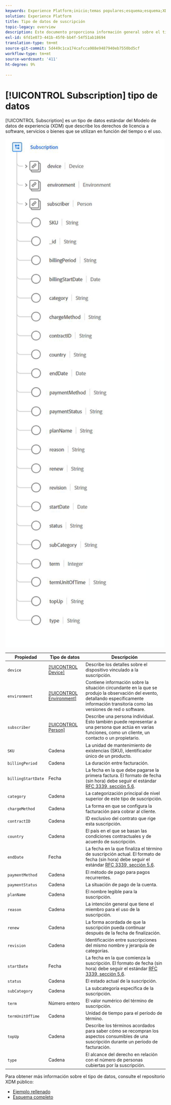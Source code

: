 ```yaml
---
keywords: Experience Platform;inicio;temas populares;esquema;esquema;XDM;campos;esquemas;esquemas;suscripción;tipo de datos;tipo de datos;tipo de datos;tipo de datos;
solution: Experience Platform
title: Tipo de datos de suscripción
topic-legacy: overview
description: Este documento proporciona información general sobre el tipo de datos del Modelo de datos de experiencia de suscripción (XDM).
exl-id: 6fd1e073-441b-45f0-bb4f-54f51ab18694
translation-type: tm+mt
source-git-commit: 5d449c1ca174cafcca988e9487940eb7550bd5cf
workflow-type: tm+mt
source-wordcount: '411'
ht-degree: 9%

---
```


# [!UICONTROL Subscription] tipo de datos

[!UICONTROL Subscription] es un tipo de datos estándar del Modelo de datos de experiencia (XDM) que describe los derechos de licencia a software, servicios o bienes que se utilizan en función del tiempo o el uso.

<img src="../images/data-types/subscription-data-type.png" width="500" /><br />

| Propiedad | Tipo de datos | Descripción |
| --- | --- | --- |
| `device` | [[!UICONTROL Device]](./device.md) | Describe los detalles sobre el dispositivo vinculado a la suscripción. |
| `environment` | [[!UICONTROL Environment]](./environment.md) | Contiene información sobre la situación circundante en la que se produjo la observación del evento, detallando específicamente información transitoria como las versiones de red o software. |
| `subscriber` | [[!UICONTROL Person]](./person.md) | Describe una persona individual. Esto también puede representar a una persona que actúa en varias funciones, como un cliente, un contacto o un propietario. |
| `SKU` | Cadena | La unidad de mantenimiento de existencias (SKU), identificador único de un producto. |
| `billingPeriod` | Cadena | La duración entre facturación. |
| `billingStartDate` | Fecha | La fecha en la que debe pagarse la primera factura. El formato de fecha (sin hora) debe seguir el estándar [RFC 3339, sección 5.6](https://tools.ietf.org/html/rfc3339#section-5.6). |
| `category` | Cadena | La categorización principal de nivel superior de este tipo de suscripción. |
| `chargeMethod` | Cadena | La forma en que se configura la facturación para cobrar al cliente. |
| `contractID` | Cadena | ID exclusivo del contrato que rige esta suscripción. |
| `country` | Cadena | El país en el que se basan las condiciones contractuales y de acuerdo de suscripción. |
| `endDate` | Fecha | La fecha en la que finaliza el término de suscripción actual. El formato de fecha (sin hora) debe seguir el estándar [RFC 3339, sección 5.6](https://tools.ietf.org/html/rfc3339#section-5.6). |
| `paymentMethod` | Cadena | El método de pago para pagos recurrentes. |
| `paymentStatus` | Cadena | La situación de pago de la cuenta. |
| `planName` | Cadena | El nombre legible para la suscripción. |
| `reason` | Cadena | La intención general que tiene el miembro para el uso de la suscripción. |
| `renew` | Cadena | La forma acordada de que la suscripción pueda continuar después de la fecha de finalización. |
| `revision` | Cadena | Identificación entre suscripciones del mismo nombre y jerarquía de categorías. |
| `startDate` | Fecha | La fecha en la que comienza la suscripción. El formato de fecha (sin hora) debe seguir el estándar [RFC 3339, sección 5.6](https://tools.ietf.org/html/rfc3339#section-5.6). |
| `status` | Cadena | El estado actual de la suscripción. |
| `subCategory` | Cadena | La subcategoría específica de la suscripción. |
| `term` | Número entero | El valor numérico del término de suscripción. |
| `termUnitOfTime` | Cadena | Unidad de tiempo para el período de término. |
| `topUp` | Cadena | Describe los términos acordados para saber cómo se recompran los aspectos consumibles de una suscripción durante un período de facturación. |
| `type` | Cadena | El alcance del derecho en relación con el número de personas cubiertas por la suscripción. |

Para obtener más información sobre el tipo de datos, consulte el repositorio XDM público:

* [Ejemplo rellenado](https://github.com/adobe/xdm/blob/master/components/datatypes/industry-verticals/subscription.example.1.json)
* [Esquema completo](https://github.com/adobe/xdm/blob/master/components/datatypes/industry-verticals/subscription.schema.json)

